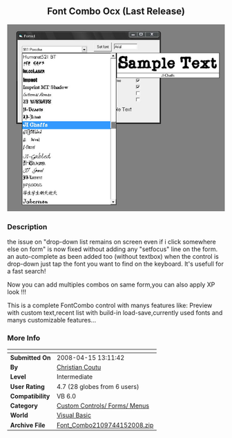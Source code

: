 ﻿<div align="center">

## Font Combo Ocx \(Last Release\)

<img src="PIC2008331201410396.jpg">
</div>

### Description

the issue on "drop-down list remains on screen even if i click somewhere else on form" is now fixed without adding any "setfocus" line on the form. an auto-complete as been added too (without textbox) when the control is drop-down just tap the font you want to find on the keyboard. It's usefull for a fast search!

Now you can add multiples combos on same form,you can also apply XP look !!!

This is a complete FontCombo control with manys features like: Preview with custom text,recent list with build-in load-save,currently used fonts and manys customizable features...
 
### More Info
 


<span>             |<span>
---                |---
**Submitted On**   |2008-04-15 13:11:42
**By**             |[Christian Coutu](https://github.com/Planet-Source-Code/PSCIndex/blob/master/ByAuthor/christian-coutu.md)
**Level**          |Intermediate
**User Rating**    |4.7 (28 globes from 6 users)
**Compatibility**  |VB 6\.0
**Category**       |[Custom Controls/ Forms/  Menus](https://github.com/Planet-Source-Code/PSCIndex/blob/master/ByCategory/custom-controls-forms-menus__1-4.md)
**World**          |[Visual Basic](https://github.com/Planet-Source-Code/PSCIndex/blob/master/ByWorld/visual-basic.md)
**Archive File**   |[Font\_Combo2109744152008\.zip](https://github.com/Planet-Source-Code/christian-coutu-font-combo-ocx-last-release__1-70355/archive/master.zip)








